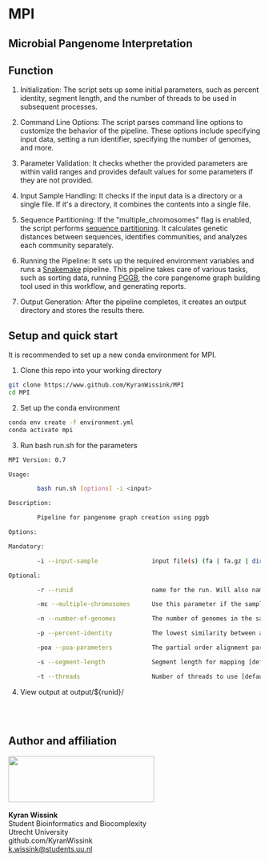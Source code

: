 # MPI
Microbial Pangenome Interpretation
---------------------------------------------------------
## Function

1) Initialization: The script sets up some initial parameters, such as percent identity, segment length, and the number of threads to be used in subsequent processes.

2) Command Line Options: The script parses command line options to customize the behavior of the pipeline. These options include specifying input data, setting a run identifier, specifying the number of genomes, and more.

3) Parameter Validation: It checks whether the provided parameters are within valid ranges and provides default values for some parameters if they are not provided.

4) Input Sample Handling: It checks if the input data is a directory or a single file. If it's a directory, it combines the contents into a single file.

5) Sequence Partitioning: If the "multiple_chromosomes" flag is enabled, the script performs [sequence partitioning](https://pggb.readthedocs.io/en/latest/rst/tutorials/sequence_partitioning.html). It calculates genetic distances between sequences, identifies communities, and analyzes each community separately.

6) Running the Pipeline: It sets up the required environment variables and runs a [Snakemake](https://snakemake.readthedocs.io/en/stable/) pipeline. This pipeline takes care of various tasks, such as sorting data, running [PGGB](https://github.com/pangenome/pggb), the core pangenome graph building tool used in this workflow, and generating reports.

7) Output Generation: After the pipeline completes, it creates an output directory and stores the results there.

## Setup and quick start

It is recommended to set up a new conda environment for MPI.

1) Clone this repo into your working directory
```bash
git clone https://www.github.com/KyranWissink/MPI 
cd MPI
```

2) Set up the conda environment
```bash
conda env create -f environment.yml
conda activate mpi
```

3) Run bash run.sh for the parameters
```bash
MPI Version: 0.7

Usage:

        bash run.sh [options] -i <input> 

Description:

        Pipeline for pangenome graph creation using pggb

Options:

Mandatory:

        -i --input-sample               input file(s) (fa | fa.gz | dir)

Optional:

        -r --runid                      name for the run. Will also name directories this.

        -mc --multiple-chromosomes      Use this parameter if the sample contains multiple chromosomes.

        -n --number-of-genomes          The number of genomes in the sample

        -p --percent-identity           The lowest similarity between all sequences in percentages

        -poa --poa-parameters           The partial order alignment parameters to use (asm5, asm10, asm20)

        -s --segment-length             Segment length for mapping [default: 10k]

        -t --threads                    Number of threads to use [default: 16]

```

4) View output at output/${runid}/

<br><br>
## Author and affiliation
<img src="https://www.uu.nl/sites/default/files/styles/original_image/public/uu-logo-nl-geenwitruimte.png" height="92" width="291"><br><br>
**Kyran Wissink**<br>Student Bioinformatics and Biocomplexity<br>Utrecht University<br>github.com/KyranWissink<br>k.wissink@students.uu.nl


